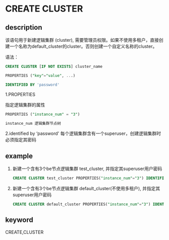 # CREATE CLUSTER

## description

该语句用于新建逻辑集群 (cluster), 需要管理员权限。如果不使用多租户，直接创建一个名称为default_cluster的cluster。否则创建一个自定义名称的cluster。

语法：

```sql
CREATE CLUSTER [IF NOT EXISTS] cluster_name

PROPERTIES ("key"="value", ...)

IDENTIFIED BY 'password'
```

1.PROPERTIES

指定逻辑集群的属性

```sql
PROPERTIES ("instance_num" = "3")

instance_num 逻辑集群节点树
```

2.identified by ‘password' 每个逻辑集群含有一个superuser，创建逻辑集群时必须指定其密码

## example

1. 新建一个含有3个be节点逻辑集群 test_cluster, 并指定其superuser用户密码

    ```sql
    CREATE CLUSTER test_cluster PROPERTIES("instance_num"="3") IDENTIFIED BY 'test';
    ```

2. 新建一个含有3个be节点逻辑集群 default_cluster(不使用多租户), 并指定其superuser用户密码

    ```sql
    CREATE CLUSTER default_cluster PROPERTIES("instance_num"="3") IDENTIFIED BY 'test';
    ```

## keyword

CREATE,CLUSTER
